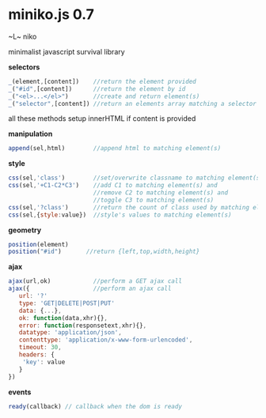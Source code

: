 miniko.js 0.7
=============

~L~ niko  

minimalist javascript survival library


**selectors**


```javascript
_(element,[content])    //return the element provided
_("#id",[content])      //return the element by id
_("<el>...</el>")       //create and return element(s)
_("selector",[content]) //return an elements array matching a selector
```

all these methods setup innerHTML if content is provided

**manipulation**

```javascript
append(sel,html)        //append html to matching element(s)
```

**style**  

```javascript
css(sel,'class')        //set/overwrite classname to matching element(s)
css(sel,'+C1-C2*C3')    //add C1 to matching element(s) and
                        //remove C2 to matching element(s) and
                        //toggle C3 to matching element(s)
css(sel,'?class')       //return the count of class used by matching element(s)
css(sel,{style:value})  //style's values to matching element(s)
```
  
**geometry**

```javascript
position(element)
position("#id")       //return {left,top,width,height}
```

**ajax**
  
```javascript
ajax(url,ok)            //perform a GET ajax call
ajax({                  //perform an ajax call
   url: '?'           
   type: 'GET|DELETE|POST|PUT'
   data: {...},
   ok: function(data,xhr){},
   error: function(responsetext,xhr){},
   datatype: 'application/json',
   contenttype: 'application/x-www-form-urlencoded',
   timeout: 30,
   headers: {
    'key': value
   }
})
```
  
**events**

```javascript
ready(callback) // callback when the dom is ready
```